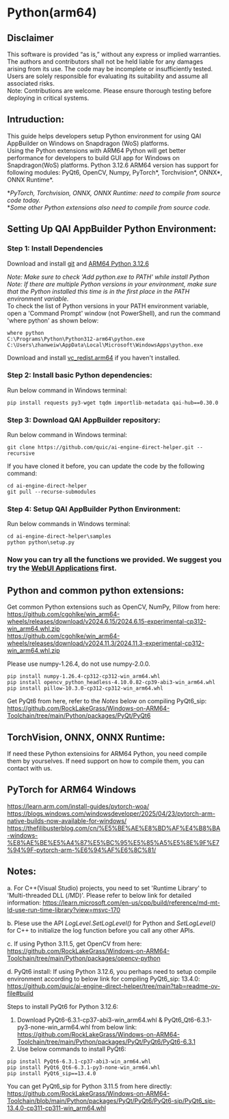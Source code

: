 # Python(arm64)

## Disclaimer
This software is provided “as is,” without any express or implied warranties. The authors and contributors shall not be held liable for any damages arising from its use. The code may be incomplete or insufficiently tested. Users are solely responsible for evaluating its suitability and assume all associated risks. <br>
Note: Contributions are welcome. Please ensure thorough testing before deploying in critical systems.

## Intruduction: 
This guide helps developers setup Python environment for using QAI AppBuilder on Windows on Snapdragon (WoS) platforms. <br>
Using the Python extensions with ARM64 Python will get better performance for developers to build GUI app for Windows on Snapdragon(WoS) platforms. Python 3.12.6 ARM64 version has support for following modules: PyQt6, OpenCV, Numpy, PyTorch*, Torchvision*, ONNX*, ONNX Runtime*. <br>

**PyTorch, Torchvision, ONNX, ONNX Runtime: need to compile from source code today.* <br>
**Some other Python extensions also need to compile from source code.* <br>

## Setting Up QAI AppBuilder Python Environment:

### Step 1: Install Dependencies
Download and install [git](https://github.com/dennisameling/git/releases/download/v2.47.0.windows.2/Git-2.47.0.2-arm64.exe) and [ARM64 Python 3.12.6](https://www.python.org/ftp/python/3.12.6/python-3.12.6-arm64.exe) <br>

*Note: Make sure to check 'Add python.exe to PATH' while install Python* <br>
*Note: If there are multiple Python versions in your environment, make sure that the Python installed this time is in the first place in the PATH environment variable.* <br>
To check the list of Python versions in your PATH environment variable, open a 'Command Prompt' window (not PowerShell), and run the command 'where python' as shown below: <br>
```
where python
C:\Programs\Python\Python312-arm64\python.exe
C:\Users\zhanweiw\AppData\Local\Microsoft\WindowsApps\python.exe
```

Download and install [vc_redist.arm64](https://aka.ms/vs/17/release/vc_redist.arm64.exe) if you haven't installed.

### Step 2: Install basic Python dependencies:
Run below command in Windows terminal:
```
pip install requests py3-wget tqdm importlib-metadata qai-hub==0.30.0
```

### Step 3: Download QAI AppBuilder repository:
Run below command in Windows terminal:
```
git clone https://github.com/quic/ai-engine-direct-helper.git --recursive
```
If you have cloned it before, you can update the code by the following command:
```
cd ai-engine-direct-helper
git pull --recurse-submodules
```
### Step 4: Setup QAI AppBuilder Python Environment:
Run below commands in Windows terminal:
```
cd ai-engine-direct-helper\samples
python python\setup.py
```

### Now you can try all the functions we provided. We suggest you try the [WebUI Applications](../samples/webui/README.md) first. <br>

## Python and common python extensions: 
Get common Python extensions such as OpenCV, NumPy, Pillow from here:
https://github.com/cgohlke/win_arm64-wheels/releases/download/v2024.6.15/2024.6.15-experimental-cp312-win_arm64.whl.zip <br>
https://github.com/cgohlke/win_arm64-wheels/releases/download/v2024.11.3/2024.11.3-experimental-cp312-win_arm64.whl.zip <br>

Please use numpy-1.26.4, do not use numpy-2.0.0.
```
pip install numpy-1.26.4-cp312-cp312-win_arm64.whl
pip install opencv_python_headless-4.10.0.82-cp39-abi3-win_arm64.whl
pip install pillow-10.3.0-cp312-cp312-win_arm64.whl
```

Get PyQt6 from here, refer to the *Notes* below on compiling PyQt6_sip:
https://github.com/RockLakeGrass/Windows-on-ARM64-Toolchain/tree/main/Python/packages/PyQt/PyQt6

## TorchVision, ONNX, ONNX Runtime:
If need these Python extensioins for ARM64 Python, you need compile them by yourselves. If need support on how to compile them, you can contact with us.

## PyTorch for ARM64 Windows
https://learn.arm.com/install-guides/pytorch-woa/ <br>
https://blogs.windows.com/windowsdeveloper/2025/04/23/pytorch-arm-native-builds-now-available-for-windows/ <br>
https://thefilibusterblog.com/cn/%E5%BE%AE%E8%BD%AF%E4%B8%BA-windows-%E8%AE%BE%E5%A4%87%E5%BC%95%E5%85%A5%E5%8E%9F%E7%94%9F-pytorch-arm-%E6%94%AF%E6%8C%81/

## Notes: <br>
a. For C++(Visual Studio) projects, you need to set 'Runtime Library' to 'Multi-threaded DLL (/MD)'. Please refer to below link for detailed information:
https://learn.microsoft.com/en-us/cpp/build/reference/md-mt-ld-use-run-time-library?view=msvc-170

b. Plese use the API *LogLevel.SetLogLevel()* for Python and *SetLogLevel()* for C++ to initialize the log function before you call any other APIs. 

c. If using Python 3.11.5, get OpenCV from here:
https://github.com/RockLakeGrass/Windows-on-ARM64-Toolchain/tree/main/Python/packages/opencv-python

d. PyQt6 install:
If using Python 3.12.6, you perhaps need to setup compile environment according to below link for compiling PyQt6_sip: 13.4.0:
https://github.com/quic/ai-engine-direct-helper/tree/main?tab=readme-ov-file#build

Steps to install PyQt6 for Python 3.12.6:
1. Download PyQt6-6.3.1-cp37-abi3-win_arm64.whl & PyQt6_Qt6-6.3.1-py3-none-win_arm64.whl from below link:
https://github.com/RockLakeGrass/Windows-on-ARM64-Toolchain/tree/main/Python/packages/PyQt/PyQt6/PyQt6-6.3.1
2. Use below commands to install PyQt6:

```
pip install PyQt6-6.3.1-cp37-abi3-win_arm64.whl
pip install PyQt6_Qt6-6.3.1-py3-none-win_arm64.whl
pip install PyQt6_sip==13.4.0
```
You can get PyQt6_sip for Python 3.11.5 from here directly:
https://github.com/RockLakeGrass/Windows-on-ARM64-Toolchain/blob/main/Python/packages/PyQt/PyQt6/PyQt6-sip/PyQt6_sip-13.4.0-cp311-cp311-win_arm64.whl
